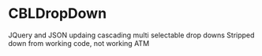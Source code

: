 # CBLDropDown
JQuery and JSON updaing cascading multi selectable drop downs
Stripped down from working code, not working ATM
